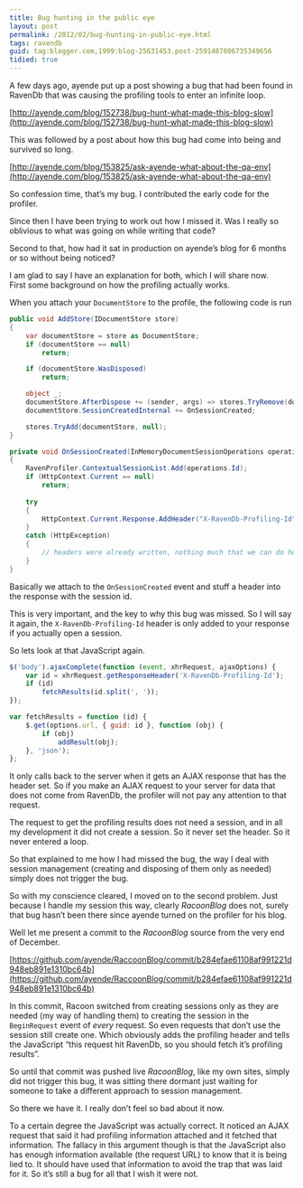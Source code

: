 ```yaml
---
title: Bug hunting in the public eye
layout: post
permalink: /2012/02/bug-hunting-in-public-eye.html
tags: ravendb
guid: tag:blogger.com,1999:blog-25631453.post-2591487606735349656
tidied: true
---
```


A few days ago, ayende put up a post showing a bug that had been found in RavenDb that was causing the profiling tools to enter an infinite loop.  

[http://ayende.com/blog/152738/bug-hunt-what-made-this-blog-slow](http://ayende.com/blog/152738/bug-hunt-what-made-this-blog-slow)  

This was followed by a post about how this bug had come into being and survived so long.  

[http://ayende.com/blog/153825/ask-ayende-what-about-the-qa-env](http://ayende.com/blog/153825/ask-ayende-what-about-the-qa-env)  

So confession time, that’s my bug. I contributed the early code for the profiler.

<!-- more -->

Since then I have been trying to work out how I missed it. Was I really so oblivious to what was going on while writing that code?  

Second to that, how had it sat in production on ayende’s blog for 6 months or so without being noticed?  

I am glad to say I have an explanation for both, which I will share now.  
First some background on how the profiling actually works.  

When you attach your `DocumentStore` to the profile, the following code is run  

```csharp
public void AddStore(IDocumentStore store)
{
	var documentStore = store as DocumentStore;
	if (documentStore == null)
		return;

	if (documentStore.WasDisposed)
		return;

	object _;
	documentStore.AfterDispose += (sender, args) => stores.TryRemove(documentStore, out _);
	documentStore.SessionCreatedInternal += OnSessionCreated;

	stores.TryAdd(documentStore, null);
}

private void OnSessionCreated(InMemoryDocumentSessionOperations operations)
{
	RavenProfiler.ContextualSessionList.Add(operations.Id);
	if (HttpContext.Current == null)
		return;
	
	try
	{
		HttpContext.Current.Response.AddHeader("X-RavenDb-Profiling-Id", operations.Id.ToString());
	}
	catch (HttpException)
	{
		// headers were already written, nothing much that we can do here, ignoring
	}
}
```  
  
Basically we attach to the `OnSessionCreated` event and stuff a header into the response with the session id.  

This is very important, and the key to why this bug was missed. So I will say it again, the `X-RavenDb-Profiling-Id` header is only added to your response if you actually open a session.  

So lets look at that JavaScript again.  

```javascript
$('body').ajaxComplete(function (event, xhrRequest, ajaxOptions) {
	var id = xhrRequest.getResponseHeader('X-RavenDb-Profiling-Id');
	if (id)
		fetchResults(id.split(', '));
});

var fetchResults = function (id) {
	$.get(options.url, { guid: id }, function (obj) {
		if (obj)
			addResult(obj);
	}, 'json');
};
```  
  
It only calls back to the server when it gets an AJAX response that has the header set. So if you make an AJAX request to your server for data that does not come from RavenDb, the profiler will not pay any attention to that request.  

The request to get the profiling results does not need a session, and in all my development it did not create a session. So it never set the header. So it never entered a loop.  

So that explained to me how I had missed the bug, the way I deal with session management (creating and disposing of them only as needed) simply does not trigger the bug.  

So with my conscience cleared, I moved on to the second problem. Just because I handle my session this way, clearly _RacoonBlog_ does not, surely that bug hasn’t been there since ayende turned on the profiler for his blog.  

Well let me present a commit to the _RacoonBlog_ source from the very end of December.  

[https://github.com/ayende/RaccoonBlog/commit/b284efae61108af991221d948eb891e1310bc64b](https://github.com/ayende/RaccoonBlog/commit/b284efae61108af991221d948eb891e1310bc64b)  

In this commit, Racoon switched from creating sessions only as they are needed (my way of handling them) to creating the session in the `BeginRequest` event of *every* request. So even requests that don’t use the session still create one. Which obviously adds the profiling header and tells the JavaScript “this request hit RavenDb, so you should fetch it’s profiling results”.  

So until that commit was pushed live _RacoonBlog_, like my own sites, simply did not trigger this bug, it was sitting there dormant just waiting for someone to take a different approach to session management.  

So there we have it. I really don’t feel so bad about it now.  

To a certain degree the JavaScript was actually correct. It noticed an AJAX request that said it had profiling information attached and it fetched that information. The fallacy in this argument though is that the JavaScript also has enough information available (the request URL) to know that it is being lied to. It should have used that information to avoid the trap that was laid for it. So it’s still a bug for all that I wish it were not.  
